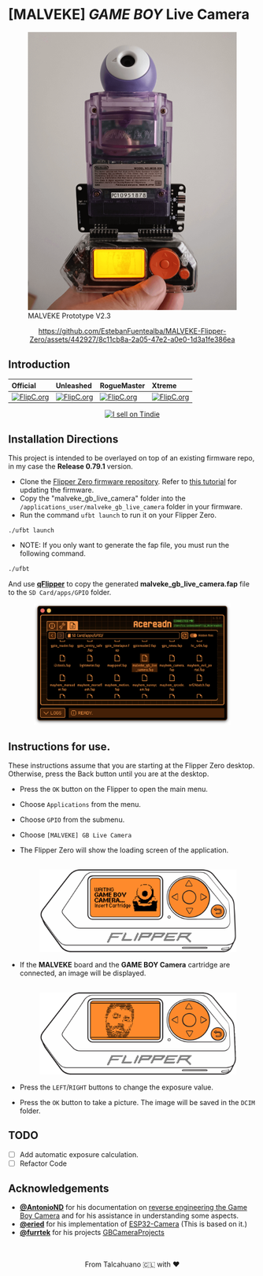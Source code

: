 # [MALVEKE] ***GAME BOY*** Live Camera 

<figure>
    <img src="./docs/images/proto.png" />
    <figcaption>MALVEKE Prototype V2.3</figcaption>
</figure>

<div align="center">

https://github.com/EstebanFuentealba/MALVEKE-Flipper-Zero/assets/442927/8c11cb8a-2a05-47e2-a0e0-1d3a1fe386ea

</div>

## Introduction

<div align="center">

**Official** | **Unleashed** | **RogueMaster** | **Xtreme**
:- | :- | :- | :- 
[![FlipC.org](https://flipc.org/EstebanFuentealba/MALVEKE-Flipper-Zero/badge?branch=main&root=flipper_companion_apps%2Fapplications%2Fexternal%2Fmalveke_gb_live_camera&firmware=official)](https://flipc.org/EstebanFuentealba/MALVEKE-Flipper-Zero?branch=main&root=flipper_companion_apps%2Fapplications%2Fexternal%2Fmalveke_gb_live_camera&firmware=official)|[![FlipC.org](https://flipc.org/EstebanFuentealba/MALVEKE-Flipper-Zero/badge?branch=main&root=flipper_companion_apps%2Fapplications%2Fexternal%2Fmalveke_gb_live_camera&firmware=unleashed)](https://flipc.org/EstebanFuentealba/MALVEKE-Flipper-Zero?branch=main&root=flipper_companion_apps%2Fapplications%2Fexternal%2Fmalveke_gb_live_camera&firmware=unleashed)|[![FlipC.org](https://flipc.org/EstebanFuentealba/MALVEKE-Flipper-Zero/badge?branch=main&root=flipper_companion_apps%2Fapplications%2Fexternal%2Fmalveke_gb_live_camera&firmware=roguemaster)](https://flipc.org/EstebanFuentealba/MALVEKE-Flipper-Zero?branch=main&root=flipper_companion_apps%2Fapplications%2Fexternal%2Fmalveke_gb_live_camera&firmware=roguemaster)|[![FlipC.org](https://flipc.org/EstebanFuentealba/MALVEKE-Flipper-Zero/badge?branch=main&root=flipper_companion_apps%2Fapplications%2Fexternal%2Fmalveke_gb_live_camera&firmware=xtreme)](https://flipc.org/EstebanFuentealba/MALVEKE-Flipper-Zero?branch=main&root=flipper_companion_apps%2Fapplications%2Fexternal%2Fmalveke_gb_live_camera&firmware=xtreme)
</div>

<p align='center'>
<a href="https://www.tindie.com/stores/efuentealba/?ref=offsite_badges&utm_source=sellers_efuentealba&utm_medium=badges&utm_campaign=badge_large"><img src="https://d2ss6ovg47m0r5.cloudfront.net/badges/tindie-larges.png" alt="I sell on Tindie" width="200" height="104"></a>
</p>

## Installation Directions

This project is intended to be overlayed on top of an existing firmware repo,  in my case the **Release 0.79.1** version.

- Clone the [Flipper Zero firmware repository](https://github.com/flipperdevices/flipperzero-firmware). Refer to [this tutorial](https://github.com/jamisonderek/flipper-zero-tutorials/tree/main/firmware/updating/README.md) for updating the firmware.
- Copy the "malveke_gb_live_camera" folder into the `/applications_user/malveke_gb_live_camera` folder in your firmware.
- Run the command `ufbt launch` to run it on your Flipper Zero.

```
./ufbt launch
```

- NOTE: If you only want to generate the fap file, you must run the following command.

```bash
./ufbt 
```

And use [**qFlipper**](https://flipperzero.one/update) to copy the generated **malveke_gb_live_camera.fap** file to the `SD Card/apps/GPIO` folder.

<p align='center'>
<img src="./docs/images/qFlipper.png" width="400" /><br />
</p>

## Instructions for use.

These instructions assume that you are starting at the Flipper Zero desktop. Otherwise, press the Back button until you are at the desktop.

- Press the `OK` button on the Flipper to open the main menu.
- Choose `Applications` from the menu.
- Choose `GPIO` from the submenu.
- Choose `[MALVEKE] GB Live Camera`
- The Flipper Zero will show the loading screen of the application. 

    <p align='center'>
        <br />
        <img src="./docs/images/flipper-zero-flat-1.png" width="400" />
        <br />
    </p>

- If the **MALVEKE** board and the **GAME BOY Camera** cartridge are connected, an image will be displayed.

    <p align='center'>
        <br />
        <img src="./docs/images/flipper-zero-flat-2.gif" width="400" />
        <br />
    </p>

- Press the `LEFT`/`RIGHT` buttons to change the exposure value.
- Press the `OK` button to take a picture. The image will be saved in the `DCIM` folder. 




## TODO
- [ ] Add automatic exposure calculation.
- [ ] Refactor Code

## Acknowledgements
- [**@AntonioND**](https://github.com/AntonioND/) for his documentation on [reverse engineering the Game Boy Camera](https://github.com/AntonioND/gbcam-rev-engineer/) and for his assistance in understanding some aspects.
- [**@eried**](https://github.com/eried) for his implementation of [ESP32-Camera](https://github.com/eried/flipperzero-mayhem/tree/next/flipper_companion_apps/applications/external/esp32cam_camera) (This is based on it.)
- [**@furrtek**](https://github.com/furrtek/) for his projects [GBCameraProjects](https://github.com/furrtek/GBCameraProjects)


<p align='center'>
<br />
<br />
From Talcahuano 🇨🇱 with ❤ 
</p>
